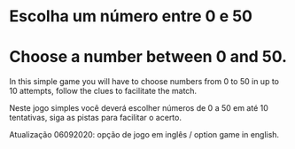 # Escolha um número entre 0 e 50
# Choose a number between 0 and 50.
In this simple game you will have to choose numbers from 0 to 50 in up to 10 attempts, follow the clues to facilitate the match.

Neste jogo simples você deverá escolher números de 0 a 50 em até 10 tentativas, siga as pistas para facilitar o acerto.

Atualização 06092020: opção de jogo em inglês / option game in english.
